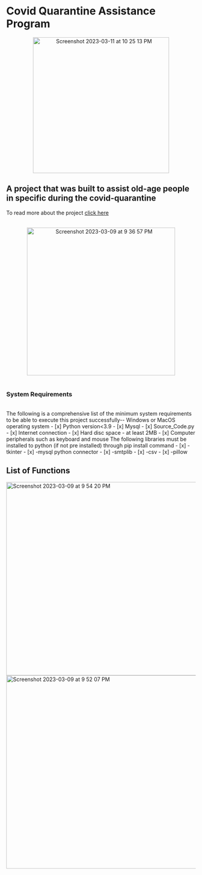 # Covid Quarantine Assistance Program

<div align="center">
<img width="362" alt="Screenshot 2023-03-11 at 10 25 13 PM" src="https://user-images.githubusercontent.com/70438869/224497639-458bb9b5-9ee9-422d-85cf-4081ffef41a8.png">
</div>



## A project that was built to assist old-age people in specific during the covid-quarantine

<p>To read more about the project <a href="https://docs.google.com/document/d/14dyvy2RzCU1aRTcy3E9SScnz3NQs6Bu9gJxk593DUzI/edit?usp=sharing" target="_blank" rel="noopener noreferrer">click here</a>
</p>
<br />


<div align="center">
<img width="394" alt="Screenshot 2023-03-09 at 9 36 57 PM" src="https://user-images.githubusercontent.com/70438869/224083016-294ee78d-b74b-423f-8f4c-ea893c224860.png">
</div>
<br />

### System Requirements
<br />
The following is a comprehensive list of the minimum system requirements to be able to execute this project successfully--
Windows or MacOS operating system
- [x] Python version<3.9
- [x] Mysql 
- [x] Source_Code.py
- [x] Internet connection
- [x] Hard disc space - at least 2MB
- [x] Computer peripherals such as keyboard and mouse
      The following libraries must be installed to python (if not pre installed) through 
      pip install command
- [x] -tkinter
- [x] -mysql python connector
- [x] -smtplib
- [x] -csv
- [x] -pillow

<br />

## List of Functions

<img width="515" alt="Screenshot 2023-03-09 at 9 54 20 PM" src="https://user-images.githubusercontent.com/70438869/224087407-c75e5f59-1dd2-476f-a600-6e14f1a4e98b.png">

<img width="515" alt="Screenshot 2023-03-09 at 9 52 07 PM" src="https://user-images.githubusercontent.com/70438869/224086835-e5d37d6b-8988-4f21-ac84-d9b34b3e1216.png">

<br />



